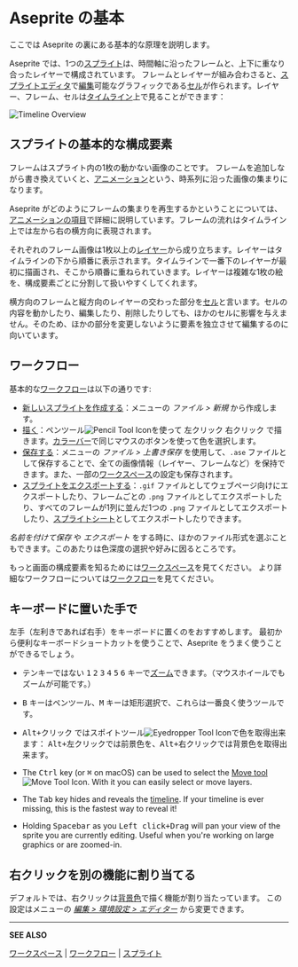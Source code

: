 # Aseprite の基本

ここでは Aseprite の裏にある基本的な原理を説明します。

Aseprite では、1つの[スプライト](sprite.md)は、時間軸に沿ったフレームと、上下に重なり合ったレイヤーで構成されています。
フレームとレイヤーが組み合わさると、[スプライトエディタ](sprite-editor.md)で[編集](drawing.md)可能なグラフィックである[セル](cel.md)が作られます。レイヤー、フレーム、セルは[タイムライン](timeline.md)上で見ることができます：

![Timeline Overview](sprite/sprite-components.png)

## スプライトの基本的な構成要素

フレームはスプライト内の1枚の動かない画像のことです。
フレームを追加しながら書き換えていくと、[アニメーション](animation.md)という、時系列に沿った画像の集まりになります。

Aseprite がどのようにフレームの集まりを再生するかということについては、[アニメーションの項目](animation.md)で詳細に説明しています。フレームの流れはタイムライン上では左から右の横方向に表現されます。

それぞれのフレーム画像は1枚以上の[レイヤー](layers.md)から成り立ちます。レイヤーはタイムラインの下から順番に表示されます。タイムラインで一番下のレイヤーが最初に描画され、そこから順番に重ねられていきます。レイヤーは複雑な1枚の絵を、構成要素ごとに分割して扱いやすくしてくれます。

横方向のフレームと縦方向のレイヤーの交わった部分を[セル](cel.md)と言います。セルの内容を動かしたり、編集したり、削除したりしても、ほかのセルに影響を与えません。そのため、ほかの部分を変更しないように要素を独立させて編集するのに向いています。

## ワークフロー

基本的な[ワークフロー](workflow.md)は以下の通りです:

* [新しいスプライトを作成する](new-sprite.md)：メニューの *ファイル > 新規* から作成します。
* [描く](drawing.md)：ペンツール![Pencil Tool Icon](tools/pencil-tool.png)を使って <kbd>左クリック</kbd> <kbd>右クリック</kbd> で描きます。[カラーバー](color-bar.md)で同じマウスのボタンを使って色を選択します。
* [保存する](save.md)：メニューの *ファイル > 上書き保存* を使用して、`.ase` ファイルとして保存することで、全ての画像情報（レイヤー、フレームなど）を保持できます。また、一部の[ワークスペース](workspace.md)の設定も保存されます。
* [スプライトをエクスポートする](exporting.md)：`.gif` ファイルとしてウェブページ向けにエクスポートしたり、フレームごとの `.png` ファイルとしてエクスポートしたり、すべてのフレームが1列に並んだ1つの `.png` ファイルとしてエクスポートしたり、[スプライトシート](sprite-sheet.md)としてエクスポートしたりできます。

_名前を付けて保存_ や _エクスポート_ をする時に、ほかのファイル形式を選ぶこともできます。このあたりは色深度の選択や好みに因るところです。

もっと画面の構成要素を知るためには[ワークスペース](workspace.md)を見てください。
より詳細なワークフローについては[ワークフロー](workflow.md)を見てください。

## キーボードに置いた手で

左手（左利きであれば右手）をキーボードに置くのをおすすめします。
最初から便利なキーボードショートカットを使うことで、Aseprite をうまく使うことができるでしょう。

* テンキーではない <kbd>1</kbd> <kbd>2</kbd> <kbd>3</kbd> <kbd>4</kbd> <kbd>5</kbd> <kbd>6</kbd> キーで[ズーム](zoom.md)できます。（マウスホイールでもズームが可能です。）
* <kbd>B</kbd> キーはペンツール、<kbd>M</kbd> キーは矩形選択で、これらは一番良く使うツールです。
* <kbd>Alt+クリック</kbd> ではスポイトツール![Eyedropper Tool Icon](tools/eyedropper-tool.png)で色を取得出来ます：
  <kbd>Alt+左クリック</kbd>では前景色を、<kbd>Alt+右クリック</kbd>では背景色を取得出来ます。
* The <kbd>Ctrl</kbd> key (or <kbd>⌘</kbd> on macOS) can be used to
  select the [Move tool](move-tool.md) ![Move Tool Icon](tools/move-tool.png).
  With it you can easily select or move layers.
* The <kbd>Tab</kbd> key hides and reveals the
  [timeline](timeline.md). If your timeline is ever missing, this is
  the fastest way to reveal it!

* Holding <kbd>Spacebar</kbd> as you <kbd>Left click+Drag</kbd> will
  pan your view of the sprite you are currently editing. Useful when
  you're working on large graphics or are zoomed-in.

## 右クリックを別の機能に割り当てる

デフォルトでは、<kbd>右クリック</kbd>は[背景色](color-bar.md#背景色)で描く機能が割り当たっています。
この設定はメニューの [*編集 > 環境設定 > エディター*](right-click.md) から変更できます。

---

**SEE ALSO**

[ワークスペース](workspace.md) |
[ワークフロー](workflow.md) |
[スプライト](sprite.md)
